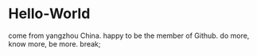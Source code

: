 # Hello-World
come from yangzhou China.
happy to be the member of Github.
do more, know more, be more.
break;
